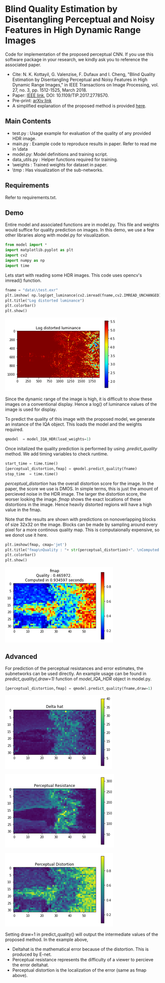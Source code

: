 
# Blind Quality Estimation by Disentangling Perceptual and Noisy Features in High Dynamic Range Images
Code for implementation of the proposed perceptual CNN. If you use this software package in your research, we kindly ask you to reference the associated paper.

* Cite: N. K. Kottayil, G. Valenzise, F. Dufaux and I. Cheng, "Blind Quality Estimation by Disentangling Perceptual and Noisy Features in High Dynamic Range Images," in IEEE Transactions on Image Processing, vol. 27, no. 3, pp. 1512-1525, March 2018.
* Paper: [IEEE link](http://ieeexplore.ieee.org/document/8123879/), DOI: 10.1109/TIP.2017.2778570.
* Pre-print: [arXiv link](http://arxiv.org/abs/1712.07269)
* A simplified explanation of the proposed method is provided [here](/docs/HDR-PCNN.pdf). 


## Main Contents
* test.py : Usage example for evaluation of the quality of any provided HDR image.
* main.py : Example code to reproduce results in paper. Refer to read me in \data
* model.py: Model definitions and training script.
* data_utils.py : Helper functions required for training.
* \weights : Trained weights for dataset in paper.
* \tmp : Has visualization of the sub-networks. 

## Requirements
Refer to requirements.txt. 

## Demo

Entire model and associated functions are in model.py. This file and weights would suffice for quality prediction on images. In this demo, we use a few other libraries along with model.py for visualization. 


```python
from model import *
import matplotlib.pyplot as plt
import cv2
import numpy as np
import time
```
Lets start with reading some HDR images. This code uses opencv's imread() function. 

```python
fname = "data\\test.exr"
plt.imshow( np.log(get_luminance(cv2.imread(fname,cv2.IMREAD_UNCHANGED))), cmap='jet' )
plt.title("Log distorted luminance")
plt.colorbar()
plt.show()
```


![png](docs/output_2_0.png)


Since the dynamic range of the image is high, it is difficult to show these images on a conventional display. Hence a log() of luminance values of the image is used for display. 

To predict the quality of this image with the proposed model, we generate an instance of the IQA object. This loads the model and the weights required. 


```python
qmodel  = model_IQA_HDR(load_weights=1)
```

Once initalized the quality prediction is performed by using *.predict_quality* method. We add timing variables to check runtime. 


```python
start_time = time.time()
[perceptual_distortion,fmap] = qmodel.predict_quality(fname)
stop_time  = time.time()
```

*perceptual_distortion* has the overall distortion score for the image. In the paper, the score we use is DMOS. In simple terms, this is just the amount of percieved noise in the HDR image. The larger the distortion score, the worser looking the image.
*fmap* shows the exact locations of these distortions in the image. Hence heavily distorted regions will have a high value in the fmap. 

Note that the results are shown with predictions on nonoverlapping blocks of size 32x32 on the image. Blocks can be made by sampling around every pixel for a more continous quality map. This is computaionally expensive, so we donot use it here.


```python
plt.imshow(fmap, cmap='jet')
plt.title("fmap\nQuality : "+ str(perceptual_distortion)+". \nComputed in %f seconds"%((stop_time-start_time)) )
plt.colorbar()
plt.show()
```


![png](docs/output_8_0.png)

## Advanced
For prediction of the perceptual resistances and error estimates, the subnetworks can be used directly. An example usage can be found in *predict_quality(,draw=1)* function of *model_IQA_HDR* object in model.py. 


```python
[perceptual_distortion,fmap] = qmodel.predict_quality(fname,draw=1)
```


![png](docs/output_10_0.png)



![png](docs/output_10_1.png)



![png](docs/output_10_2.png)

Setting draw=1 in predict_quality() will output the intermediate values of the proposed method. In the example above,  
* Deltahat is the mathematical error because of the distortion. This is produced by E-net. 
* Perceptual resistance represents the difficulty of a viewer to percieve the error deltahat. 
* Perceptual distortion is the localization of the error (same as fmap above).



